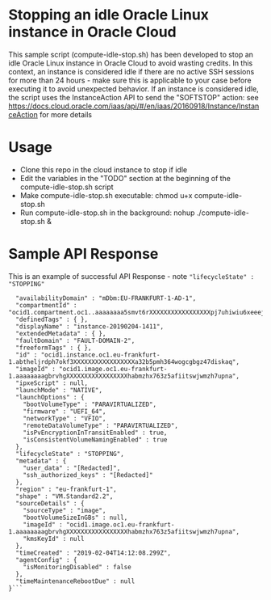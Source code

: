 # Stopping an idle Oracle Linux instance in Oracle Cloud

This sample script (compute-idle-stop.sh) has been developed to stop an idle Oracle Linux instance in Oracle Cloud to avoid wasting credits.
In this context, an instance is considered idle if there are no active SSH sessions for more than 24 hours - make sure this is applicable to your case before executing it to avoid unexpected behavior.
If an instance is considered idle, the script uses the InstanceAction API to send the "SOFTSTOP" action: see https://docs.cloud.oracle.com/iaas/api/#/en/iaas/20160918/Instance/InstanceAction for more details



# Usage
* Clone this repo in the cloud instance to stop if idle
* Edit the variables in the "TODO" section at the beginning of the compute-idle-stop.sh script
* Make compute-idle-stop.sh executable: chmod u+x compute-idle-stop.sh
* Run compute-idle-stop.sh in the background: nohup ./compute-idle-stop.sh &

# Sample API Response
This is an example of successful API Response - note `"lifecycleState" : "STOPPING"`
```{
  "availabilityDomain" : "mDbm:EU-FRANKFURT-1-AD-1",
  "compartmentId" : "ocid1.compartment.oc1..aaaaaaaa5smvt6rXXXXXXXXXXXXXXXXXpj7uhiwiu6xeeejy4zajmoeops5q",
  "definedTags" : { },
  "displayName" : "instance-20190204-1411",
  "extendedMetadata" : { },
  "faultDomain" : "FAULT-DOMAIN-2",
  "freeformTags" : { },
  "id" : "ocid1.instance.oc1.eu-frankfurt-1.abtheljrdph7okf3XXXXXXXXXXXXXXXXXa32b5pmh364wogcgbgz47diskaq",
  "imageId" : "ocid1.image.oc1.eu-frankfurt-1.aaaaaaaagbrvhgXXXXXXXXXXXXXXXXXhabmzhx763z5afiitswjwmzh7upna",
  "ipxeScript" : null,
  "launchMode" : "NATIVE",
  "launchOptions" : {
    "bootVolumeType" : "PARAVIRTUALIZED",
    "firmware" : "UEFI_64",
    "networkType" : "VFIO",
    "remoteDataVolumeType" : "PARAVIRTUALIZED",
    "isPvEncryptionInTransitEnabled" : true,
    "isConsistentVolumeNamingEnabled" : true
  },
  "lifecycleState" : "STOPPING",
  "metadata" : {
    "user_data" : "[Redacted]",
    "ssh_authorized_keys" : "[Redacted]"
  },
  "region" : "eu-frankfurt-1",
  "shape" : "VM.Standard2.2",
  "sourceDetails" : {
    "sourceType" : "image",
    "bootVolumeSizeInGBs" : null,
    "imageId" : "ocid1.image.oc1.eu-frankfurt-1.aaaaaaaagbrvhgXXXXXXXXXXXXXXXXXhabmzhx763z5afiitswjwmzh7upna",
    "kmsKeyId" : null
  },
  "timeCreated" : "2019-02-04T14:12:08.299Z",
  "agentConfig" : {
    "isMonitoringDisabled" : false
  },
  "timeMaintenanceRebootDue" : null
}```
